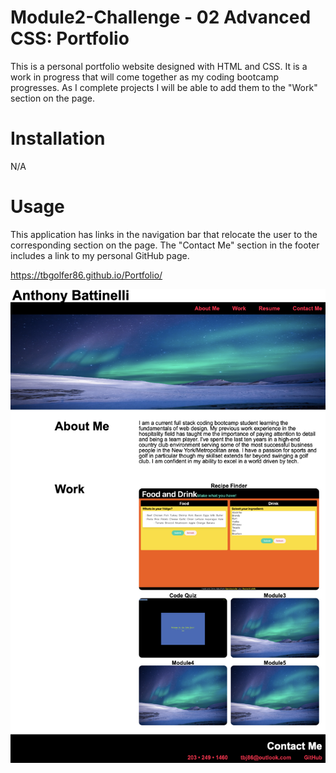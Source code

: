 # Module2-Challenge - 02 Advanced CSS: Portfolio

This is a personal portfolio website designed with HTML and CSS. It is a work in progress that will come together as my coding bootcamp progresses. As I complete projects I will be able to add them to the "Work" section on the page.

# Installation

N/A

# Usage

This application has links in the navigation bar that relocate the user to the corresponding section on the page. The "Contact Me" section in the footer includes a link to my personal GitHub page.

https://tbgolfer86.github.io/Portfolio/

![alt text](assets/images/Screenshot%202023-01-21%20at%204.54.36%20PM.png)
